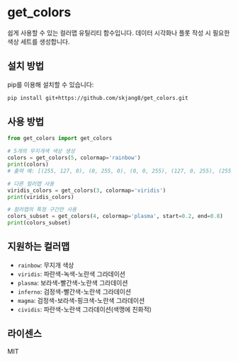 # get_colors

쉽게 사용할 수 있는 컬러맵 유틸리티 함수입니다. 데이터 시각화나 플롯 작성 시 필요한 색상 세트를 생성합니다.

## 설치 방법

pip를 이용해 설치할 수 있습니다:

```bash
pip install git+https://github.com/skjang8/get_colors.git
```

## 사용 방법

```python
from get_colors import get_colors

# 5개의 무지개색 색상 생성
colors = get_colors(5, colormap='rainbow')
print(colors)
# 출력 예: [(255, 127, 0), (0, 255, 0), (0, 0, 255), (127, 0, 255), (255, 0, 127)]

# 다른 컬러맵 사용
viridis_colors = get_colors(3, colormap='viridis')
print(viridis_colors)

# 컬러맵의 특정 구간만 사용
colors_subset = get_colors(4, colormap='plasma', start=0.2, end=0.8)
print(colors_subset)
```

## 지원하는 컬러맵

- `rainbow`: 무지개 색상
- `viridis`: 파란색-녹색-노란색 그라데이션
- `plasma`: 보라색-빨간색-노란색 그라데이션
- `inferno`: 검정색-빨간색-노란색 그라데이션
- `magma`: 검정색-보라색-핑크색-노란색 그라데이션
- `cividis`: 파란색-노란색 그라데이션(색맹에 친화적)

## 라이센스

MIT 